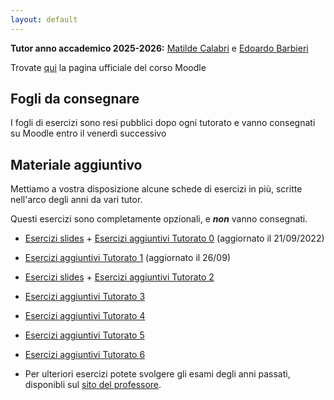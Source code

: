 ```yaml
---
layout: default
---
```


**Tutor anno accademico 2025-2026:** [Matilde Calabri](mailto:matilde.calabri@studenti.unitn.it) e [Edoardo Barbieri](mailto:edoardo.barbieri@studenti.unitn.it)

Trovate [qui](https://didatticaonline.unitn.it/dol/course/view.php?id=41665) la pagina ufficiale del corso Moodle

## Fogli da consegnare
 I fogli di esercizi sono resi pubblici dopo ogni tutorato e vanno consegnati su Moodle entro il venerdì successivo
 
## Materiale aggiuntivo

 Mettiamo a vostra disposizione alcune schede di esercizi in più, scritte nell'arco degli anni da vari tutor.

 Questi esercizi sono completamente opzionali, e **_non_** vanno consegnati.

- [Esercizi slides](Esercizi_slides.pdf) + [Esercizi aggiuntivi Tutorato 0](Esercizi_aggiuntivi_0.pdf) (aggiornato il 21/09/2022)

- [Esercizi aggiuntivi Tutorato 1](Esercizi_aggiuntivi_1.pdf) (aggiornato il 26/09)

- [Esercizi slides](Esercizi_slides_2.pdf) + [Esercizi aggiuntivi Tutorato 2](Esercizi_aggiuntivi_2.pdf)

- [Esercizi aggiuntivi Tutorato 3](Esercizi_aggiuntivi_3.pdf)

- [Esercizi aggiuntivi Tutorato 4](Esercizi_aggiuntivi_4.pdf)
 
- [Esercizi aggiuntivi Tutorato 5](Esercizi_aggiuntivi_5.pdf)
   
- [Esercizi aggiuntivi Tutorato 6](Esercizi_aggiuntivi_6.pdf)


   

 - Per ulteriori esercizi potete svolgere gli esami degli anni passati, disponibli sul [sito del professore](https://disi.unitn.it/~zunino/teaching/informatica/).
